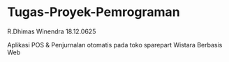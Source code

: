 # Tugas-Proyek-Pemrograman

R.Dhimas Winendra
18.12.0625

Aplikasi POS & Penjurnalan otomatis pada toko sparepart Wistara Berbasis Web
